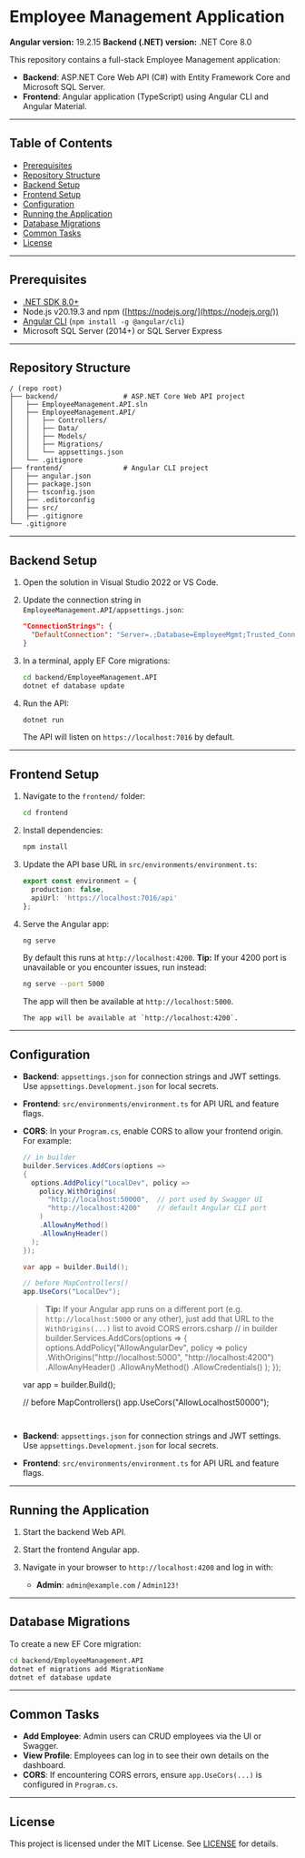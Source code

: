 # Employee Management Application

**Angular version:** 19.2.15
**Backend (.NET) version:** .NET Core 8.0

This repository contains a full-stack Employee Management application:

* **Backend**: ASP.NET Core Web API (C#) with Entity Framework Core and Microsoft SQL Server.
* **Frontend**: Angular application (TypeScript) using Angular CLI and Angular Material.

---

## Table of Contents

* [Prerequisites](#prerequisites)
* [Repository Structure](#repository-structure)
* [Backend Setup](#backend-setup)
* [Frontend Setup](#frontend-setup)
* [Configuration](#configuration)
* [Running the Application](#running-the-application)
* [Database Migrations](#database-migrations)
* [Common Tasks](#common-tasks)
* [License](#license)

---

## Prerequisites

* [.NET SDK 8.0+](https://dotnet.microsoft.com/download)
* Node.js v20.19.3 and npm ([https://nodejs.org/](https://nodejs.org/))
* [Angular CLI](https://angular.io/cli) (`npm install -g @angular/cli`)
* Microsoft SQL Server (2014+) or SQL Server Express

---

## Repository Structure

```
/ (repo root)
├── backend/                # ASP.NET Core Web API project
│   ├── EmployeeManagement.API.sln
│   ├── EmployeeManagement.API/
│   │   ├── Controllers/
│   │   ├── Data/
│   │   ├── Models/
│   │   ├── Migrations/
│   │   └── appsettings.json
│   └── .gitignore
├── frontend/               # Angular CLI project
│   ├── angular.json
│   ├── package.json
│   ├── tsconfig.json
│   ├── .editorconfig
│   ├── src/
│   ├── .gitignore
└── .gitignore
```

---

## Backend Setup

1. Open the solution in Visual Studio 2022 or VS Code.
2. Update the connection string in `EmployeeManagement.API/appsettings.json`:

   ```json
   "ConnectionStrings": {
     "DefaultConnection": "Server=.;Database=EmployeeMgmt;Trusted_Connection=True;"
   }
   ```
3. In a terminal, apply EF Core migrations:

   ```bash
   cd backend/EmployeeManagement.API
   dotnet ef database update
   ```
4. Run the API:

   ```bash
   dotnet run
   ```

   The API will listen on `https://localhost:7016` by default.

---

## Frontend Setup

1. Navigate to the `frontend/` folder:

   ```bash
   cd frontend
   ```
2. Install dependencies:

   ```bash
   npm install
   ```
3. Update the API base URL in `src/environments/environment.ts`:

   ```ts
   export const environment = {
     production: false,
     apiUrl: 'https://localhost:7016/api'
   };
   ```
4. Serve the Angular app:

   ```bash
   ng serve
   ```

   By default this runs at `http://localhost:4200`.
   **Tip:** If your 4200 port is unavailable or you encounter issues, run instead:

   ```bash
   ng serve --port 5000
   ```

   The app will then be available at `http://localhost:5000`.

   ```
   The app will be available at `http://localhost:4200`.
   ```

---

## Configuration

* **Backend**: `appsettings.json` for connection strings and JWT settings. Use `appsettings.Development.json` for local secrets.
* **Frontend**: `src/environments/environment.ts` for API URL and feature flags.
* **CORS**: In your `Program.cs`, enable CORS to allow your frontend origin. For example:

  ```csharp
  // in builder
  builder.Services.AddCors(options =>
  {
    options.AddPolicy("LocalDev", policy =>
      policy.WithOrigins(
        "http://localhost:50000",  // port used by Swagger UI
        "http://localhost:4200"    // default Angular CLI port
      )
      .AllowAnyMethod()
      .AllowAnyHeader()
    );
  });

  var app = builder.Build();

  // before MapControllers()
  app.UseCors("LocalDev");
  ```

  > **Tip:** If your Angular app runs on a different port (e.g. `http://localhost:5000` or any other), just add that URL to the `WithOrigins(...)` list to avoid CORS errors.csharp
  > // in builder
builder.Services.AddCors(options =>
{
    options.AddPolicy("AllowAngularDev",
        policy => policy
            .WithOrigins("http://localhost:5000", "http://localhost:4200")   
            .AllowAnyHeader()
            .AllowAnyMethod()
            .AllowCredentials()
    );
});

  var app = builder.Build();

  // before MapControllers()
  app.UseCors("AllowLocalhost50000");

  ```


  ```
* **Backend**: `appsettings.json` for connection strings and JWT settings. Use `appsettings.Development.json` for local secrets.
* **Frontend**: `src/environments/environment.ts` for API URL and feature flags.

---

## Running the Application

1. Start the backend Web API.
2. Start the frontend Angular app.
3. Navigate in your browser to `http://localhost:4200` and log in with:

   * **Admin**: `admin@example.com` / `Admin123!`

---

## Database Migrations

To create a new EF Core migration:

```bash
cd backend/EmployeeManagement.API
dotnet ef migrations add MigrationName
dotnet ef database update
```

---

## Common Tasks

* **Add Employee**: Admin users can CRUD employees via the UI or Swagger.
* **View Profile**: Employees can log in to see their own details on the dashboard.
* **CORS**: If encountering CORS errors, ensure `app.UseCors(...)` is configured in `Program.cs`.

---

## License

This project is licensed under the MIT License. See [LICENSE](LICENSE) for details.

